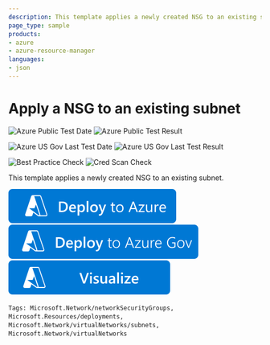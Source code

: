 ```yaml
---
description: This template applies a newly created NSG to an existing subnet
page_type: sample
products:
- azure
- azure-resource-manager
languages:
- json
---
```

# Apply a NSG to an existing subnet

![Azure Public Test Date](https://azurequickstartsservice.blob.core.windows.net/badges/quickstarts/microsoft.network/nsg-add-to-existing-subnet/PublicLastTestDate.svg)
![Azure Public Test Result](https://azurequickstartsservice.blob.core.windows.net/badges/quickstarts/microsoft.network/nsg-add-to-existing-subnet/PublicDeployment.svg)

![Azure US Gov Last Test Date](https://azurequickstartsservice.blob.core.windows.net/badges/quickstarts/microsoft.network/nsg-add-to-existing-subnet/FairfaxLastTestDate.svg)
![Azure US Gov Last Test Result](https://azurequickstartsservice.blob.core.windows.net/badges/quickstarts/microsoft.network/nsg-add-to-existing-subnet/FairfaxDeployment.svg)

![Best Practice Check](https://azurequickstartsservice.blob.core.windows.net/badges/quickstarts/microsoft.network/nsg-add-to-existing-subnet/BestPracticeResult.svg)
![Cred Scan Check](https://azurequickstartsservice.blob.core.windows.net/badges/quickstarts/microsoft.network/nsg-add-to-existing-subnet/CredScanResult.svg)

This template applies a newly created NSG to an existing subnet.

[![Deploy To Azure](https://raw.githubusercontent.com/Azure/azure-quickstart-templates/master/1-CONTRIBUTION-GUIDE/images/deploytoazure.svg?sanitize=true)](https://portal.azure.com/#create/Microsoft.Template/uri/https%3A%2F%2Fraw.githubusercontent.com%2FAzure%2Fazure-quickstart-templates%2Fmaster%2Fquickstarts%2Fmicrosoft.network%2Fnsg-add-to-existing-subnet%2Fazuredeploy.json)
[![Deploy To Azure US Gov](https://raw.githubusercontent.com/Azure/azure-quickstart-templates/master/1-CONTRIBUTION-GUIDE/images/deploytoazuregov.svg?sanitize=true)](https://portal.azure.us/#create/Microsoft.Template/uri/https%3A%2F%2Fraw.githubusercontent.com%2FAzure%2Fazure-quickstart-templates%2Fmaster%2Fquickstarts%2Fmicrosoft.network%2Fnsg-add-to-existing-subnet%2Fazuredeploy.json)
[![Visualize](https://raw.githubusercontent.com/Azure/azure-quickstart-templates/master/1-CONTRIBUTION-GUIDE/images/visualizebutton.svg?sanitize=true)](http://armviz.io/#/?load=https%3A%2F%2Fraw.githubusercontent.com%2FAzure%2Fazure-quickstart-templates%2Fmaster%2Fquickstarts%2Fmicrosoft.network%2Fnsg-add-to-existing-subnet%2Fazuredeploy.json)

`Tags: Microsoft.Network/networkSecurityGroups, Microsoft.Resources/deployments, Microsoft.Network/virtualNetworks/subnets, Microsoft.Network/virtualNetworks`
